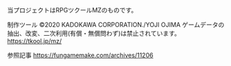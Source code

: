 当プロジェクトはRPGツクールMZのものです。

制作ツール ©2020 KADOKAWA CORPORATION./YOJI OJIMA
ゲームデータの抽出、改変、二次利用(有償・無償問わず)は禁止されています。
https://tkool.jp/mz/


参照記事
https://fungamemake.com/archives/11206
